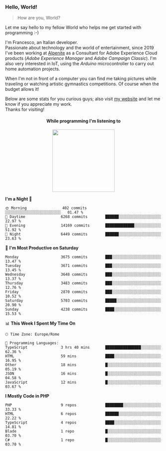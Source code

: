 ### Hello, World!

> How are you, World?

Let me say hello to my fellow World who helps me get started with programming :-)

I'm Francesco, an Italian developer.  
Passionate about technology and the world of entertainment, since 2019 I've been working at [Alpenite](https://www.alpenite.com) as a Consultant for Adobe Experience Cloud products (*Adobe Experience Manager* and *Adobe Campaign Classic*). I'm also very interested in IoT, using the *Arduino* microcontroller to carry out home automation projects.

When I'm not in front of a computer you can find me taking pictures while traveling or watching artistic gymnastics competitions. Of course when the budget allows it!

Below are some stats for you curious guys; also visit [my website](https://www.francescorega.eu) and let me know if you appreciate my work.  
Thanks for visiting!

<div align="center">
  <h4>While programming I'm listening to</h4>
  <a href="https://apps.francescorega.eu/now-playing/11147232609" target="_blank"><img src="https://apps.francescorega.eu/now-playing/11147232609" width="200"></a>
</div>

<!--START_SECTION:waka-->
**I'm a Night 🦉** 

```text
🌞 Morning                402 commits         ░░░░░░░░░░░░░░░░░░░░░░░░░   01.47 % 
🌆 Daytime                6268 commits        ██████░░░░░░░░░░░░░░░░░░░   22.97 % 
🌃 Evening                14169 commits       █████████████░░░░░░░░░░░░   51.92 % 
🌙 Night                  6449 commits        ██████░░░░░░░░░░░░░░░░░░░   23.63 % 
```
📅 **I'm Most Productive on Saturday** 

```text
Monday                   3675 commits        ███░░░░░░░░░░░░░░░░░░░░░░   13.47 % 
Tuesday                  3671 commits        ███░░░░░░░░░░░░░░░░░░░░░░   13.45 % 
Wednesday                3648 commits        ███░░░░░░░░░░░░░░░░░░░░░░   13.37 % 
Thursday                 3483 commits        ███░░░░░░░░░░░░░░░░░░░░░░   12.76 % 
Friday                   2870 commits        ███░░░░░░░░░░░░░░░░░░░░░░   10.52 % 
Saturday                 5703 commits        █████░░░░░░░░░░░░░░░░░░░░   20.90 % 
Sunday                   4238 commits        ████░░░░░░░░░░░░░░░░░░░░░   15.53 % 
```


📊 **This Week I Spent My Time On** 

```text
🕑︎ Time Zone: Europe/Rome

💬 Programming Languages: 
TypeScript               3 hrs 40 mins       ████████████████░░░░░░░░░   62.36 % 
HTML                     59 mins             ████░░░░░░░░░░░░░░░░░░░░░   16.95 % 
Other                    18 mins             █░░░░░░░░░░░░░░░░░░░░░░░░   05.19 % 
JSON                     16 mins             █░░░░░░░░░░░░░░░░░░░░░░░░   04.58 % 
JavaScript               12 mins             █░░░░░░░░░░░░░░░░░░░░░░░░   03.67 % 
```

**I Mostly Code in PHP** 

```text
PHP                      9 repos             ████████░░░░░░░░░░░░░░░░░   33.33 % 
HTML                     6 repos             ██████░░░░░░░░░░░░░░░░░░░   22.22 % 
TypeScript               4 repos             ████░░░░░░░░░░░░░░░░░░░░░   14.81 % 
Blade                    1 repo              █░░░░░░░░░░░░░░░░░░░░░░░░   03.70 % 
C#                       1 repo              █░░░░░░░░░░░░░░░░░░░░░░░░   03.70 % 
```




<!--END_SECTION:waka-->
